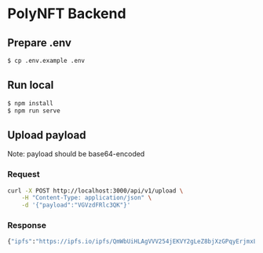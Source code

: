 # PolyNFT Backend

## Prepare .env

```bash
$ cp .env.example .env
```

## Run local

```bash
$ npm install
$ npm run serve
```

## Upload payload

Note: payload should be base64-encoded

### Request

```bash
curl -X POST http://localhost:3000/api/v1/upload \
    -H "Content-Type: application/json" \
    -d '{"payload":"VGVzdFRlc3QK"}'
```

### Response

```bash
{"ipfs":"https://ipfs.io/ipfs/QmWbUiHLAgVVV254jEKVY2gLeZ8bjXzGPqyErjmxL9jFSX"}
```
